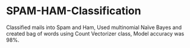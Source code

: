 # SPAM-HAM-Classification
Classified mails into Spam and Ham, Used multinomial Naïve Bayes and created bag of words using Count Vectorizer class, Model accuracy was 98%.
